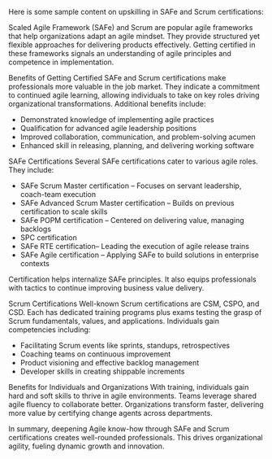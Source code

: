 Here is some sample content on upskilling in SAFe and Scrum certifications:

Scaled Agile Framework (SAFe) and Scrum are popular agile frameworks that help organizations adapt an agile mindset. They provide structured yet flexible approaches for delivering products effectively. Getting certified in these frameworks signals an understanding of agile principles and competence in implementation.  

Benefits of Getting Certified
SAFe and Scrum certifications make professionals more valuable in the job market. They indicate a commitment to continued agile learning, allowing individuals to take on key roles driving organizational transformations. Additional benefits include:

- Demonstrated knowledge of implementing agile practices
- Qualification for advanced agile leadership positions  
- Improved collaboration, communication, and problem-solving acumen
- Enhanced skill in releasing, planning, and delivering working software  

SAFe Certifications 
Several SAFe certifications cater to various agile roles. They include:  

- SAFe Scrum Master certification – Focuses on servant leadership, coach-team execution  
- SAFe Advanced Scrum Master certification – Builds on previous certification to scale skills  
- SAFe POPM certification – Centered on delivering value, managing backlogs
- SPC certification 
- SAFe RTE certification– Leading the execution of agile release trains
- SAFe Agile certification – Applying SAFe to build solutions in enterprise contexts 

Certification helps internalize SAFe principles. It also equips professionals with tactics to continue improving business value delivery.

Scrum Certifications
Well-known Scrum certifications are CSM, CSPO, and CSD. Each has dedicated training programs plus exams testing the grasp of Scrum fundamentals, values, and applications. Individuals gain competencies including:  

- Facilitating Scrum events like sprints, standups, retrospectives
- Coaching teams on continuous improvement  
- Product visioning and effective backlog management
- Developer skills in creating shippable increments  

Benefits for Individuals and Organizations
With training, individuals gain hard and soft skills to thrive in agile environments. Teams leverage shared agile fluency to collaborate better. Organizations transform faster, delivering more value by certifying change agents across departments.  

In summary, deepening Agile know-how through SAFe and Scrum certifications creates well-rounded professionals. This drives organizational agility, fueling dynamic growth and innovation.

